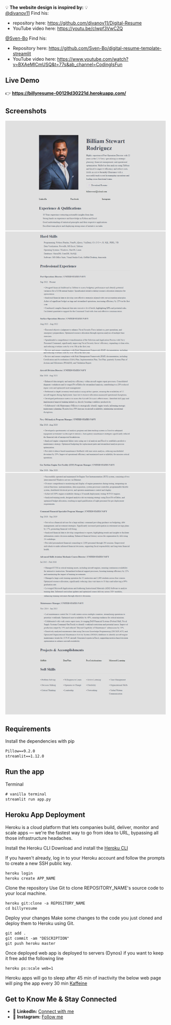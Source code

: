 💡 **The website design is inspired by:** 💡 <br>
[@divanov11](https://github.com/divanov11)
 Find his:
- repository here: https://github.com/divanov11/Digital-Resume
- YouTube video here: https://youtu.be/clwpf3VwCZQ

[@Sven-Bo](https://github.com/Sven-Bo)
Find his:
- Repository here: https://github.com/Sven-Bo/digital-resume-template-streamlit
- YouTube video here: https://www.youtube.com/watch?v=BXAeMICmUSQ&t=77s&ab_channel=CodingIsFun

## Live Demo
👉 ****https://billyresume-00129d30221d.herokuapp.com/****

## Screenshots
![Demo1](./assets/Screenshot.png?raw=true "Demo1")
![Demo2](./assets/Screenshot1.png?raw=true "Demo2")
![Demo3](./assets/Screenshot2.png?raw=true "Demo3")
![Demo4](./assets/Screenshot3.png?raw=true "Demo4")
![Demo5](./assets/Screenshot4.png?raw=true "Demo5")

## Requirements
Install the dependencies with pip
```
Pillow==9.2.0
streamlit==1.12.0
```

## Run the app
Terminal
```
# vanilla terminal
streamlit run app.py
```
## Heroku App Deployment ##
Heroku is a cloud platform that lets companies build, deliver, monitor and scale apps — we're the fastest way to go from idea to URL, bypassing all those infrastructure headaches.

Install the Heroku CLI
Download and install the [Heroku CLI](https://devcenter.heroku.com/articles/heroku-command-line)

If you haven't already, log in to your Heroku account and follow the prompts to create a new SSH public key.
```
heroku login
heroku create APP_NAME
```
Clone the repository
Use Git to clone REPOSITORY_NAME's source code to your local machine.
```
heroku git:clone -a REPOSITORY_NAME 
cd billyresume
```
Deploy your changes
Make some changes to the code you just cloned and deploy them to Heroku using Git.
```
git add .
git commit -am "DESCRIPTION"
git push heroku master
```
Once deployed web app is deployed to servers (Dynos) if you want to keep it free add the following line
```
heroku ps:scale web=1
```
Heroku apps will go to sleep after 45 min of inactivity the below web page will ping the app every 30 min 
[Kaffeine](https://kaffeine.herokuapp.com/)

## Get to Know Me & Stay Connected
- 💼 **LinkedIn:** [Connect with me](https://linkedin.com/in/billiamstewartrodriguez)
- 📸 **Instagram:** [Follow me](https://instagram.com/djcalanco)



